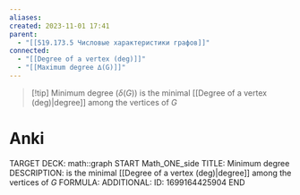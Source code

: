 ```yaml
---
aliases: 
created: 2023-11-01 17:41
parent:
  - "[[519.173.5 Числовые характеристики графов]]"
connected:
  - "[[Degree of a vertex (deg)]]"
  - "[[Maximum degree ∆(G)]]"
---
```

> [!tip] Minimum degree ($δ(G)$)
is the minimal [[Degree of a vertex (deg)|degree]] among the vertices of $G$

# Anki
TARGET DECK: math::graph
START
Math_ONE_side
TITLE: Minimum degree
DESCRIPTION: is the minimal [[Degree of a vertex (deg)|degree]] among the vertices of $G$
FORMULA: 
ADDITIONAL:
ID: 1699164425904
END












